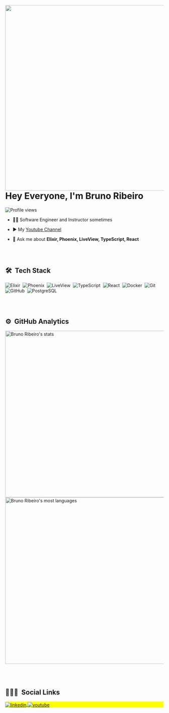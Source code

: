 
<img align="right" height="590em" src="https://raw.githubusercontent.com/gist/BrunoRibeiro147/7fcafa65d4cc727b1c1da6cdd4667a11/raw/f612ec492211fb316b141097e9799ef571535af2/githubcard.svg"/>
<h1 align="left">Hey Everyone, I'm Bruno Ribeiro</h1>
<p align="left"> <img src="https://komarev.com/ghpvc/?username=BrunoRibeiro147&color=blue" alt="Profile views" /> </p>

- 👨‍💻 Software Engineer and Instructor sometimes

- ▶️ My [Youtube Channel](https://www.youtube.com/@BrunoRibeiroDev)

- 💬 Ask me about **Elixir, Phoenix, LiveView, TypeScript, React**

<br><br>

## 🛠 &nbsp;Tech Stack

![Elixir](https://img.shields.io/badge/-Elixir-05122A?style=flat&logo=elixir)&nbsp;
![Phoenix](https://img.shields.io/badge/-Phoenix-05122A?style=flat&logo=phoenix)&nbsp;
![LiveView](https://img.shields.io/badge/-LiveView-05122A?style=flat&logo=liveview)&nbsp;
![TypeScript](https://img.shields.io/badge/-TypeScript-05122A?style=flat&logo=typescript)&nbsp;
![React](https://img.shields.io/badge/-React-05122A?style=flat&logo=react)&nbsp;
![Docker](https://img.shields.io/badge/-Docker-05122A?style=flat&logo=docker)&nbsp;
![Git](https://img.shields.io/badge/-Git-05122A?style=flat&logo=git)&nbsp;
![GitHub](https://img.shields.io/badge/-GitHub-05122A?style=flat&logo=github)&nbsp;
![PostgreSQL](https://img.shields.io/badge/-PostgreSQL-05122A?style=flat&logo=postgresql)&nbsp;

<br><br>

## ⚙️ &nbsp;GitHub Analytics

<p align="left">
<img width="530em" src="https://github-readme-stats.vercel.app/api?username=BrunoRibeiro147&show_icons=true&theme=tokyonight" alt="Bruno Ribeiro's stats"/>
<img width="530em" src="https://github-readme-stats.vercel.app/api/top-langs/?username=BrunoRibeiro147&layout=compact&theme=tokyonight" alt="Bruno Ribeiro's most languages"/>
</p>

<br><br>

## 👨🏽‍🦲 &nbsp;Social Links

<p align="left" style="background:yellow">
<a href="https://www.linkedin.com/in/bruno-ribeiro-5049bb149/" target="_blank">
  <img align="center" src="https://img.shields.io/badge/-Bruno Ribeiro-05122A?style=flat&logo=linkedin" alt="linkedin"/>
</a>
<a href="https://www.youtube.com/channel/UCIJ2Z056kl1R0QtMLHAsdMQ" target="_blank">
 <img align="center" src="https://img.shields.io/badge/-Bruno Ribeiro-05122A?style=flat&logo=youtube" alt="youtube"/>
</a>
</p>
